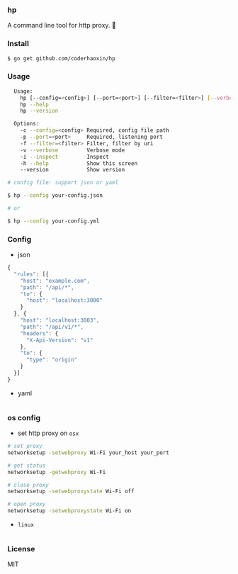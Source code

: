 
### hp

A command line tool for http proxy. :dancer:

### Install

```bash
$ go get github.com/coderhaoxin/hp
```

### Usage

```bash
  Usage:
    hp [--config=<config>] [--port=<port>] [--filter=<filter>] [--verbose] [--inspect]
    hp --help
    hp --version

  Options:
    -c --config=<config> Required, config file path
    -p --port=<port>     Required, listening port
    -f --filter=<filter> Filter, filter by uri
    -v --verbose         Verbose mode
    -i --inspect         Inspect
    -h --help            Show this screen
    --version            Show version
```

```bash
# config file: support json or yaml

$ hp --config your-config.json

# or

$ hp --config your-config.yml
```

### Config

* json

```js
{
  "rules": [{
    "host": "example.com",
    "path": "/api/*",
    "to": {
      "host": "localhost:3000"
    }
  }, {
    "host": "localhost:3003",
    "path": "/api/v1/*",
    "headers": {
      "X-Api-Version": "v1"
    },
    "to": {
      "type": "origin"
    }
  }]
}
```

* yaml

```yaml
```

### os config

* set http proxy on `osx`

```bash
# set proxy
networksetup -setwebproxy Wi-Fi your_host your_port

# get status
networksetup -getwebproxy Wi-Fi

# close proxy
networksetup -setwebproxystate Wi-Fi off

# open proxy
networksetup -setwebproxystate Wi-Fi on
```

* `linux`

```bash
```

### License
MIT
